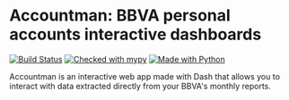 # Accountman: BBVA personal accounts interactive dashboards
[![Build Status](https://travis-ci.com/blalop/accountman.svg?branch=master)](https://travis-ci.com/blalop/accountman)
[![Checked with mypy](http://www.mypy-lang.org/static/mypy_badge.svg)](http://mypy-lang.org/)
[![Made with Python](https://img.shields.io/badge/Made%20with-Python-1f425f.svg)](https://www.python.org/)

Accountman is an interactive web app made with Dash that allows you to interact with data extracted directly from your BBVA's monthly reports.